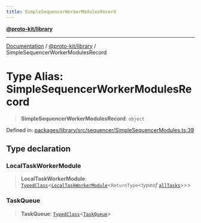 ```yaml
---
title: SimpleSequencerWorkerModulesRecord
---
```


[**@proto-kit/library**](../README.md)

***

[Documentation](../../../README.md) / [@proto-kit/library](../README.md) / SimpleSequencerWorkerModulesRecord

# Type Alias: SimpleSequencerWorkerModulesRecord

> **SimpleSequencerWorkerModulesRecord**: `object`

Defined in: [packages/library/src/sequencer/SimpleSequencerModules.ts:39](https://github.com/proto-kit/framework/blob/28efa802e3737fc3b77339148b307ef7246f3ef1/packages/library/src/sequencer/SimpleSequencerModules.ts#L39)

## Type declaration

### LocalTaskWorkerModule

> **LocalTaskWorkerModule**: [`TypedClass`](../../common/type-aliases/TypedClass.md)\<[`LocalTaskWorkerModule`](../../sequencer/classes/LocalTaskWorkerModule.md)\<`ReturnType`\<*typeof* [`allTasks`](../../sequencer/classes/VanillaTaskWorkerModules.md#alltasks)\>\>\>

### TaskQueue

> **TaskQueue**: [`TypedClass`](../../common/type-aliases/TypedClass.md)\<[`TaskQueue`](../../sequencer/interfaces/TaskQueue.md)\>
